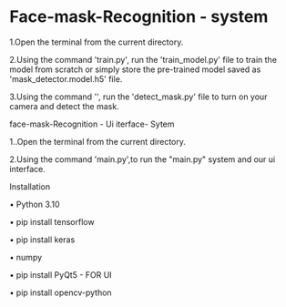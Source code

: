 # Face-mask-Recognition - system
1.Open the terminal from the current directory.
 
 
 2.Using the command 'train.py', run the 'train_model.py' file to train the model from scratch or simply store the pre-trained model saved as 'mask_detector.model.h5' file.


3.Using the command '', run the 'detect_mask.py' file to turn on your camera and detect the mask.

face-mask-Recognition - Ui iterface- Sytem

1..Open the terminal from the current directory.


2.Using the command 'main.py',to run the "main.py" system and our ui interface.

Installation

• Python 3.10

• pip install tensorflow

• pip install keras

• numpy

• pip install PyQt5 - FOR UI

• pip install opencv-python


